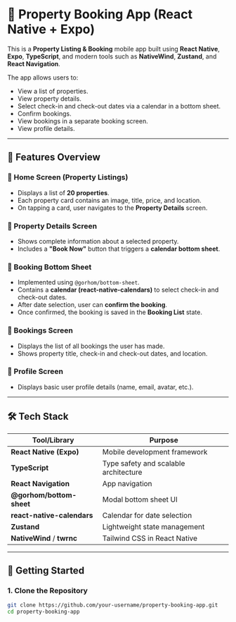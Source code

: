 # 🏡 Property Booking App (React Native + Expo)

This is a **Property Listing & Booking** mobile app built using **React Native**, **Expo**, **TypeScript**, and modern tools such as **NativeWind**, **Zustand**, and **React Navigation**.

The app allows users to:
- View a list of properties.
- View property details.
- Select check-in and check-out dates via a calendar in a bottom sheet.
- Confirm bookings.
- View bookings in a separate booking screen.
- View profile details.

---

## 📲 Features Overview

### 🔹 Home Screen (Property Listings)
- Displays a list of **20 properties**.
- Each property card contains an image, title, price, and location.
- On tapping a card, user navigates to the **Property Details** screen.

### 🔹 Property Details Screen
- Shows complete information about a selected property.
- Includes a **"Book Now"** button that triggers a **calendar bottom sheet**.

### 🔹 Booking Bottom Sheet
- Implemented using `@gorhom/bottom-sheet`.
- Contains a **calendar (react-native-calendars)** to select check-in and check-out dates.
- After date selection, user can **confirm the booking**.
- Once confirmed, the booking is saved in the **Booking List** state.

### 🔹 Bookings Screen
- Displays the list of all bookings the user has made.
- Shows property title, check-in and check-out dates, and location.

### 🔹 Profile Screen
- Displays basic user profile details (name, email, avatar, etc.).

---

## 🛠️ Tech Stack

| Tool/Library               | Purpose                                  |
|---------------------------|------------------------------------------|
| **React Native (Expo)**   | Mobile development framework              |
| **TypeScript**            | Type safety and scalable architecture     |
| **React Navigation**      | App navigation                           |
| **@gorhom/bottom-sheet**  | Modal bottom sheet UI                    |
| **react-native-calendars**| Calendar for date selection              |
| **Zustand**               | Lightweight state management              |
| **NativeWind** / **twrnc**| Tailwind CSS in React Native             |

---

## 🚀 Getting Started

### 1. Clone the Repository
```bash
git clone https://github.com/your-username/property-booking-app.git
cd property-booking-app
